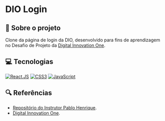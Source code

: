 # DIO Login
## 🔵 Sobre o projeto
Clone da página de login da DIO, desenvolvido para fins de aprendizagem no Desafio de Projeto da [Digital Innovation One](https://www.dio.me/).
## 💻 Tecnologias
[![React.JS](https://img.shields.io/badge/React.JS-000?style=for-the-badge&logo=react&logoColor=7520FF)](https://pt-br.reactjs.org/docs/getting-started.html)
[![CSS3](https://img.shields.io/badge/CSS3-000?style=for-the-badge&logo=css3&logoColor=7520FF)](https://developer.mozilla.org/pt-BR/docs/Web/CSS)
[![JavaScript](https://img.shields.io/badge/JavaScript-000?style=for-the-badge&logo=javascript&logoColor=7520FF)](https://developer.mozilla.org/pt-BR/docs/Web/JavaScript)

## 🔍 Referências
- [Repositório do Instrutor Pablo Henrique](https://github.com/digitalinnovationone/trilha-react-desafio-3).
- [Digital Innovation One](https://www.dio.me/).